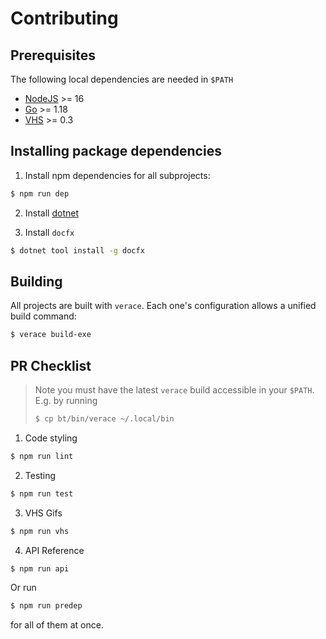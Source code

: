 # Contributing

## Prerequisites

The following local dependencies are needed in `$PATH`

-   [NodeJS](https://nodejs.org/) >= 16
-   [Go](https://go.dev/) >= 1.18
-   [VHS](https://github.com/charmbracelet/vhs) >= 0.3

## Installing package dependencies

1. Install npm dependencies for all subprojects:

```bash
$ npm run dep
```

2. Install [dotnet](https://dotnet.microsoft.com/en-us/download)

3. Install `docfx`

```bash
$ dotnet tool install -g docfx
```

## Building

All projects are built with `verace`. Each one's configuration allows a unified build command:

```bash
$ verace build-exe
```

## PR Checklist

> Note you must have the latest `verace` build accessible in your `$PATH`. E.g. by running
>
> ```bash
> $ cp bt/bin/verace ~/.local/bin
> ```

1. Code styling

```bash
$ npm run lint
```

2. Testing

```bash
$ npm run test
```

3. VHS Gifs

```bash
$ npm run vhs
```

4. API Reference

```bash
$ npm run api
```

Or run

```bash
$ npm run predep
```

for all of them at once.
